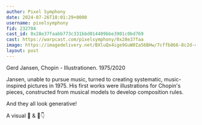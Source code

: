```yaml
---
author: Pixel Symphony
date: 2024-07-26T18:01:29+0000
username: pixelsymphony
fid: 232704
cast_id: 0x28e37faabb773c331bbd014409bbe3901c0bd769
cast: https://warpcast.com/pixelsymphony/0x28e37faa
image: https://imagedelivery.net/BXluQx4ige9GuW0Ia56BHw/7cffb866-8c2d-4634-5522-df2c2fede900/original
layout: post
---
```

Gerd Jansen, Chopin - Illustrationen. 1975/2020  
  
Jansen, unable to pursue music, turned to creating systematic, music-inspired pictures in 1975. His first works were illustrations for Chopin's pieces, constructed from musical models to develop composition rules.  
  
And they all look generative!  
  
A visual 🧵 & 🔗👇  

<img src='https://imagedelivery.net/BXluQx4ige9GuW0Ia56BHw/7cffb866-8c2d-4634-5522-df2c2fede900/original' alt='' referrerpolicy='no-referrer'/>